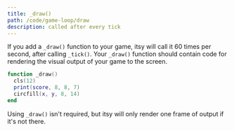 ```yaml
---
title: _draw()
path: /code/game-loop/draw
description: called after every tick
---
```


If you add a `_draw()` function to your game, itsy will call it 60 times per
second, after calling `_tick()`. Your `_draw()` function should contain code
for rendering the visual output of your game to the screen.

```lua
function _draw()
  cls(12)
  print(score, 8, 8, 7)
  circfill(x, y, 8, 14)
end
```

Using `_draw()` isn't required, but itsy will only render one frame of output
if it's not there.
